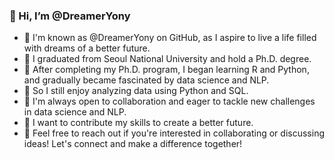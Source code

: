 ### 👋 Hi, I’m @DreamerYony
- 🍎 I'm known as @DreamerYony on GitHub, as I aspire to live a life filled with dreams of a better future.
- 🍊 I graduated from Seoul National University and hold a Ph.D. degree.
- 🍋 After completing my Ph.D. program, I began learning R and Python, 
and gradually became fascinated by data science and NLP.
- 🥝 So I still enjoy analyzing data using Python and SQL.
- 🥬 I'm always open to collaboration and eager to tackle new challenges in data science and NLP. 
- 💙 I want to contribute my skills to create a better future. 
- 🍇 Feel free to reach out if you're interested in collaborating or discussing ideas! Let's connect and make a difference together!
